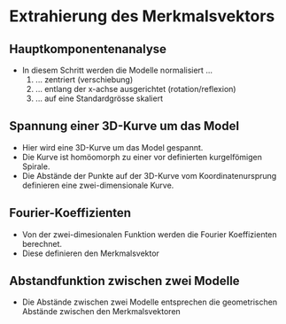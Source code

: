 # Extrahierung des Merkmalsvektors

## Hauptkomponentenanalyse
- In diesem Schritt werden die Modelle normalisiert ...
    1. ... zentriert (verschiebung)
    2. ... entlang der x-achse ausgerichtet (rotation/reflexion)
    3. ... auf eine Standardgrösse skaliert

## Spannung einer 3D-Kurve um das Model
- Hier wird eine 3D-Kurve um das Model gespannt.
- Die Kurve ist homöomorph zu einer vor definierten kurgelfömigen Spirale.
- Die Abstände der Punkte auf der 3D-Kurve vom Koordinatenursprung definieren eine zwei-dimensionale Kurve.

## Fourier-Koeffizienten
- Von der zwei-dimesionalen Funktion werden die Fourier Koeffizienten berechnet.
- Diese definieren den Merkmalsvektor

## Abstandfunktion zwischen zwei Modelle
- Die Abstände zwischen zwei Modelle entsprechen die geometrischen Abstände zwischen den Merkmalsvektoren